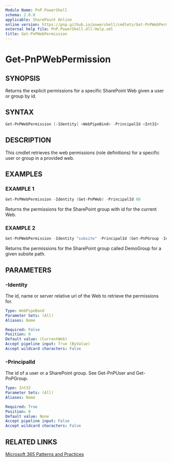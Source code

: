 ```yaml
---
Module Name: PnP.PowerShell
schema: 2.0.0
applicable: SharePoint Online
online version: https://pnp.github.io/powershell/cmdlets/Get-PnPWebPermission.html
external help file: PnP.PowerShell.dll-Help.xml
title: Get-PnPWebPermission
---
```

  
# Get-PnPWebPermission

## SYNOPSIS
Returns the explicit permissions for a specific SharePoint Web given a user or group by id.

## SYNTAX

```powershell
Get-PnPWebPermission [-Identity] <WebPipeBind> -PrincipalId <Int32>
```

## DESCRIPTION

This cmdlet retrieves the web permissions (role definitions) for a specific user or group in a provided web.

## EXAMPLES

### EXAMPLE 1
```powershell
Get-PnPWebPermission -Identity (Get-PnPWeb) -PrincipalId 60
```

Returns the permissions for the SharePoint group with id for the current Web.

### EXAMPLE 2
```powershell
Get-PnPWebPermission -Identity "subsite" -PrincipalId (Get-PnPGroup -Identity DemoGroup).Id
```

Returns the permissions for the SharePoint group called DemoGroup for a given subsite path.

## PARAMETERS


### -Identity
The id, name or server relative url of the Web to retrieve the permissions for.

```yaml
Type: WebPipeBand
Parameter Sets: (All)
Aliases: Name

Required: False
Position: 0
Default value: (CurrentWeb)
Accept pipeline input: True (ByValue)
Accept wildcard characters: False
```

### -PrincipalId
The id of a user or a SharePoint group. See Get-PnPUser and Get-PnPGroup.

```yaml
Type: Int32
Parameter Sets: (All)
Aliases: Name

Required: True
Position: 0
Default value: None
Accept pipeline input: False
Accept wildcard characters: False
```

## RELATED LINKS

[Microsoft 365 Patterns and Practices](https://aka.ms/m365pnp)
